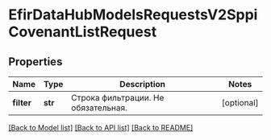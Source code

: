 # EfirDataHubModelsRequestsV2SppiCovenantListRequest

## Properties
Name | Type | Description | Notes
------------ | ------------- | ------------- | -------------
**filter** | **str** | Строка фильтрации. Не обязательная. | [optional] 

[[Back to Model list]](../README.md#documentation-for-models) [[Back to API list]](../README.md#documentation-for-api-endpoints) [[Back to README]](../README.md)

